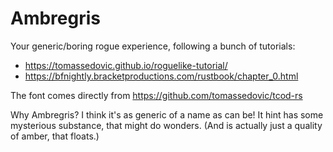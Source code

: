 # Ambregris

Your generic/boring rogue experience, following a bunch of tutorials:

- https://tomassedovic.github.io/roguelike-tutorial/
- https://bfnightly.bracketproductions.com/rustbook/chapter_0.html

The font comes directly from https://github.com/tomassedovic/tcod-rs

Why Ambregris? I think it's as generic of a name as can be! It hint has some mysterious substance, that might do wonders. (And is actually just a quality of amber, that floats.)
